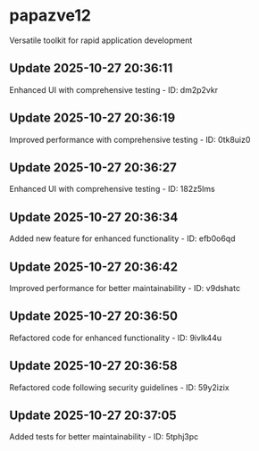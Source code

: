 # papazve12
Versatile toolkit for rapid application development

## Update 2025-10-27 20:36:11
Enhanced UI with comprehensive testing - ID: dm2p2vkr


## Update 2025-10-27 20:36:19
Improved performance with comprehensive testing - ID: 0tk8uiz0


## Update 2025-10-27 20:36:27
Enhanced UI with comprehensive testing - ID: 182z5lms


## Update 2025-10-27 20:36:34
Added new feature for enhanced functionality - ID: efb0o6qd


## Update 2025-10-27 20:36:42
Improved performance for better maintainability - ID: v9dshatc


## Update 2025-10-27 20:36:50
Refactored code for enhanced functionality - ID: 9ivlk44u


## Update 2025-10-27 20:36:58
Refactored code following security guidelines - ID: 59y2izix


## Update 2025-10-27 20:37:05
Added tests for better maintainability - ID: 5tphj3pc

